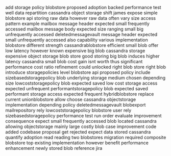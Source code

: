 add storage policy blobstore proposed adoption backed performance test well data repartition cassandra object storage shift james expose simple blobstore api storing raw data however raw data often vary size access pattern example mailbox message header expected small frequently accessed mailbox message body expected size ranging small big unfrequently accessed deletedmessagevault message header expected small unfrequently accessed also capability various implementation blobstore different strength cassandrablobstore efficient small blob offer low latency however known expensive big blob cassandra storage expensive object storage blob store good storing big blob induces higher latency cassandra small blob cost gain isnt worth thus significant performance cost ratio refinement could unlocked right blob store right blob introduce storagepolicies level blobstore api proposed policy include sizebasedstoragepolicy blob underlying storage medium chosen depending size lowcoststoragepolicy blob expected saved low cost storage access expected unfrequent performantstoragepolicy blob expected saved performant storage access expected frequent hybridblobstore replace current unionblobstore allow choose cassandra objectstorage implementation depending policy deletedmessagevault blobexport mailrepository rely lowcoststoragepolicy blobstore user rely sizebasedstoragepolicy performance test run order evaluate improvement consequence expect small frequently accessed blob located cassandra allowing objectstorage mainly large costly blob case improvement code added codebase proposal get rejected expect data stored cassandra quantify adoption read reading two blobstores migration required composite blobstore top existing implementation however benefit performance enhancement newly stored blob reference jira